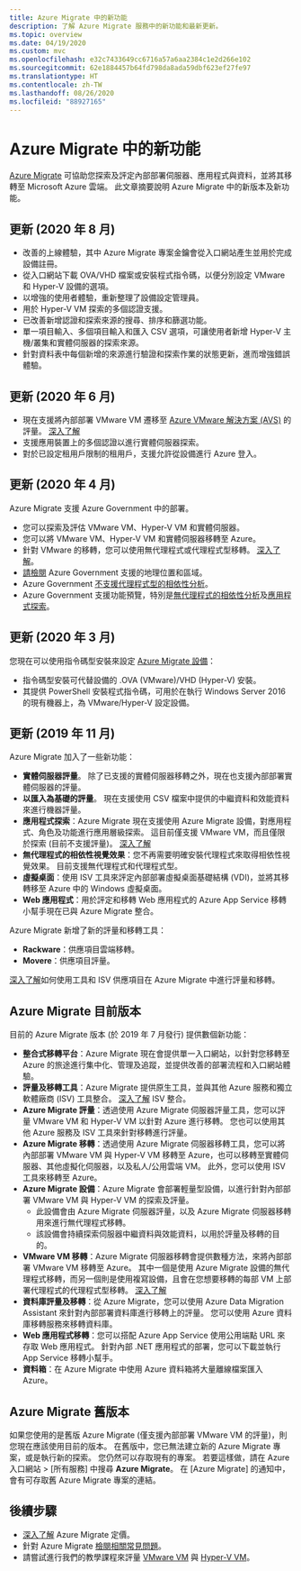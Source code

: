 ```yaml
---
title: Azure Migrate 中的新功能
description: 了解 Azure Migrate 服務中的新功能和最新更新。
ms.topic: overview
ms.date: 04/19/2020
ms.custom: mvc
ms.openlocfilehash: e32c7433649cc6716a57a6aa2384c1e2d266e102
ms.sourcegitcommit: 62e1884457b64fd798da8ada59dbf623ef27fe97
ms.translationtype: HT
ms.contentlocale: zh-TW
ms.lasthandoff: 08/26/2020
ms.locfileid: "88927165"
---
```

# <a name="whats-new-in-azure-migrate"></a>Azure Migrate 中的新功能

[Azure Migrate](migrate-services-overview.md) 可協助您探索及評定內部部署伺服器、應用程式與資料，並將其移轉至 Microsoft Azure 雲端。 此文章摘要說明 Azure Migrate 中的新版本及新功能。

## <a name="update-august-2020"></a>更新 (2020 年 8 月)

- 改善的上線體驗，其中 Azure Migrate 專案金鑰會從入口網站產生並用於完成設備註冊。
- 從入口網站下載 OVA/VHD 檔案或安裝程式指令碼，以便分別設定 VMware 和 Hyper-V 設備的選項。
- 以增強的使用者體驗，重新整理了設備設定管理員。
- 用於 Hyper-V VM 探索的多個認證支援。
- 已改善新增認證和探索來源的搜尋、排序和篩選功能。
- 單一項目輸入、多個項目輸入和匯入 CSV 選項，可讓使用者新增 Hyper-V 主機/叢集和實體伺服器的探索來源。
- 針對資料表中每個新增的來源進行驗證和探索作業的狀態更新，進而增強錯誤體驗。 

## <a name="update-june-2020"></a>更新 (2020 年 6 月)

- 現在支援將內部部署 VMware VM 遷移至 [Azure VMware 解決方案 (AVS)](https://go.microsoft.com/fwlink/?linkid=2132637) 的評量。 [深入了解](how-to-create-azure-vmware-solution-assessment.md)
- 支援應用裝置上的多個認證以進行實體伺服器探索。
- 對於已設定租用戶限制的租用戶，支援允許從設備進行 Azure 登入。


## <a name="update-april-2020"></a>更新 (2020 年 4 月)

Azure Migrate 支援 Azure Government 中的部署。 

- 您可以探索及評估 VMware VM、Hyper-V VM 和實體伺服器。
- 您可以將 VMware VM、Hyper-V VM 和實體伺服器移轉至 Azure。
- 針對 VMware 的移轉，您可以使用無代理程式或代理程式型移轉。 [深入了解](server-migrate-overview.md)。
- [請檢閱](migrate-support-matrix.md#supported-geographies-azure-government) Azure Government 支援的地理位置和區域。
- Azure Government [不支援代理程式型的相依性分析](concepts-dependency-visualization.md#agent-based-analysis)。
- Azure Government 支援功能預覽，特別是[無代理程式的相依性分析](concepts-dependency-visualization.md#agentless-analysis)及[應用程式探索](how-to-discover-applications.md)。


## <a name="update-march-2020"></a>更新 (2020 年 3 月)

您現在可以使用指令碼型安裝來設定 [Azure Migrate 設備](migrate-appliance.md)：

- 指令碼型安裝可代替設備的 .OVA (VMware)/VHD (Hyper-V) 安裝。
- 其提供 PowerShell 安裝程式指令碼，可用於在執行 Windows Server 2016 的現有機器上，為 VMware/Hyper-V 設定設備。

## <a name="update-november-2019"></a>更新 (2019 年 11 月)

Azure Migrate 加入了一些新功能：

- **實體伺服器評量**。 除了已支援的實體伺服器移轉之外，現在也支援內部部署實體伺服器的評量。
- **以匯入為基礎的評量**。 現在支援使用 CSV 檔案中提供的中繼資料和效能資料來進行機器評量。
- **應用程式探索**：Azure Migrate 現在支援使用 Azure Migrate 設備，對應用程式、角色及功能進行應用層級探索。 這目前僅支援 VMware VM，而且僅限於探索 (目前不支援評量)。 [深入了解](how-to-discover-applications.md)
- **無代理程式的相依性視覺效果**：您不再需要明確安裝代理程式來取得相依性視覺效果。 目前支援無代理程式和代理程式型。
- **虛擬桌面**：使用 ISV 工具來評定內部部署虛擬桌面基礎結構 (VDI)，並將其移轉移至 Azure 中的 Windows 虛擬桌面。
- **Web 應用程式**：用於評定和移轉 Web 應用程式的 Azure App Service 移轉小幫手現在已與 Azure Migrate 整合。

Azure Migrate 新增了新的評量和移轉工具：

- **Rackware**：供應項目雲端移轉。
- **Movere**：供應項目評量。

[深入了解](migrate-services-overview.md)如何使用工具和 ISV 供應項目在 Azure Migrate 中進行評量和移轉。

## <a name="azure-migrate-current-version"></a>Azure Migrate 目前版本

目前的 Azure Migrate 版本 (於 2019 年 7 月發行) 提供數個新功能：

- **整合式移轉平台**：Azure Migrate 現在會提供單一入口網站，以針對您移轉至 Azure 的旅途進行集中化、管理及追蹤，並提供改善的部署流程和入口網站體驗。
- **評量及移轉工具**：Azure Migrate 提供原生工具，並與其他 Azure 服務和獨立軟體廠商 (ISV) 工具整合。 [深入了解](migrate-services-overview.md#isv-integration) ISV 整合。
- **Azure Migrate 評量**：透過使用 Azure Migrate 伺服器評量工具，您可以評量 VMware VM 和 Hyper-V VM 以針對 Azure 進行移轉。 您也可以使用其他 Azure 服務及 ISV 工具來針對移轉進行評量。
- **Azure Migrate 移轉**：透過使用 Azure Migrate 伺服器移轉工具，您可以將內部部署 VMware VM 與 Hyper-V VM 移轉至 Azure，也可以移轉至實體伺服器、其他虛擬化伺服器，以及私人/公用雲端 VM。 此外，您可以使用 ISV 工具來移轉至 Azure。
- **Azure Migrate 設備**：Azure Migrate 會部署輕量型設備，以進行針對內部部署 VMware VM 與 Hyper-V VM 的探索及評量。
    - 此設備會由 Azure Migrate 伺服器評量，以及 Azure Migrate 伺服器移轉用來進行無代理程式移轉。
    - 該設備會持續探索伺服器中繼資料與效能資料，以用於評量及移轉的目的。  
- **VMware VM 移轉**：Azure Migrate 伺服器移轉會提供數種方法，來將內部部署 VMware VM 移轉至 Azure。  其中一個是使用 Azure Migrate 設備的無代理程式移轉，而另一個則是使用複寫設備，且會在您想要移轉的每部 VM 上部署代理程式的代理程式型移轉。 [深入了解](server-migrate-overview.md)
 - **資料庫評量及移轉**：從 Azure Migrate，您可以使用 Azure Data Migration Assistant 來針對內部部署資料庫進行移轉上的評量。 您可以使用 Azure 資料庫移轉服務來移轉資料庫。
- **Web 應用程式移轉**：您可以搭配 Azure App Service 使用公用端點 URL 來存取 Web 應用程式。 針對內部 .NET 應用程式的部署，您可以下載並執行 App Service 移轉小幫手。
- **資料箱**：在 Azure Migrate 中使用 Azure 資料箱將大量離線檔案匯入 Azure。

## <a name="azure-migrate-previous-version"></a>Azure Migrate 舊版本

如果您使用的是舊版 Azure Migrate (僅支援內部部署 VMware VM 的評量)，則您現在應該使用目前的版本。 在舊版中，您已無法建立新的 Azure Migrate 專案，或是執行新的探索。 您仍然可以存取現有的專案。 若要這樣做，請在 Azure 入口網站 > [所有服務] 中搜尋 **Azure Migrate**。 在 [Azure Migrate] 的通知中，會有可存取舊 Azure Migrate 專案的連結。



## <a name="next-steps"></a>後續步驟

- [深入了解](https://azure.microsoft.com/pricing/details/azure-migrate/) Azure Migrate 定價。
- 針對 Azure Migrate [檢閱相關常見問題](resources-faq.md)。
- 請嘗試進行我們的教學課程來評量 [VMware VM](tutorial-assess-vmware.md) 與 [Hyper-V VM](tutorial-assess-hyper-v.md)。
